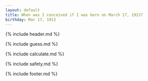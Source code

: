 ```yaml
---
layout: default
title: When was I conceived if I was born on March 17, 1913?
birthday: Mar 17, 1913
---
```


{% include header.md %}

{% include guess.md %}

{% include calculate.md %}

{% include safety.md %}

{% include footer.md %}



